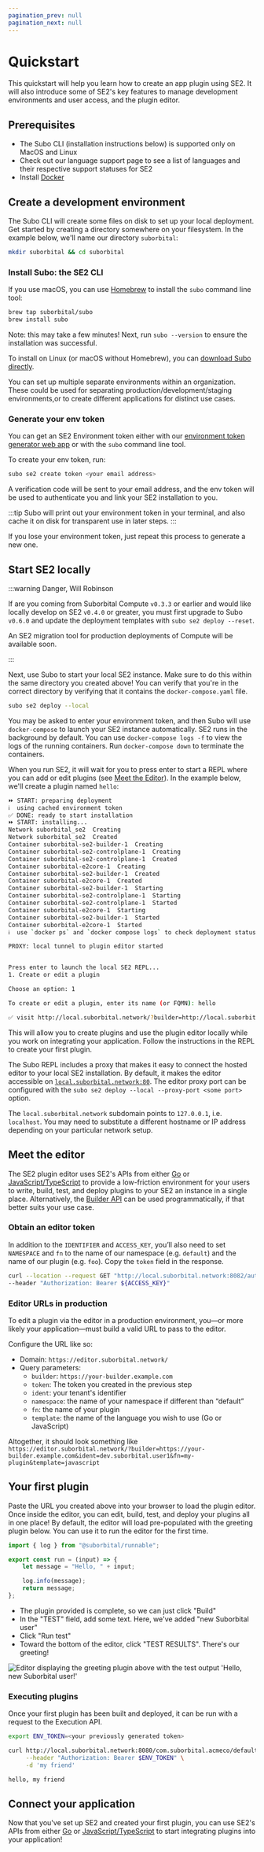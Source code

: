 ```yaml
---
pagination_prev: null
pagination_next: null
---
```


# Quickstart

<!--
TODO: add live demo link for "What success looks like" purposes, like https://docs.netlify.com/get-started/
-->
This quickstart will help you learn how to create an app plugin using SE2. It will also introduce some of SE2's key features to manage development environments and user access, and the plugin editor.

## Prerequisites

- The Subo CLI (installation instructions below) is supported only on MacOS and Linux
- Check out our language support page to see a list of languages and their respective support statuses for SE2
- Install [Docker](https://docs.docker.com)

## Create a development environment

The Subo CLI will create some files on disk to set up your local deployment. Get started by creating a directory somewhere on your filesystem. In the example below, we'll name our directory `suborbital`:

```bash
mkdir suborbital && cd suborbital
```

### Install Subo: the SE2 CLI

If you use macOS, you can use [Homebrew](https://brew.sh) to install the `subo` command line tool:

```bash
brew tap suborbital/subo
brew install subo
```

Note: this may take a few minutes! Next, run `subo --version` to ensure the installation was successful.

To install on Linux (or macOS without Homebrew), you can [download Subo directly](https://github.com/suborbital/subo/releases).

You can set up multiple separate environments within an organization. These could be used for separating production/development/staging environments,or to create different applications for distinct use cases.

### Generate your env token

You can get an SE2 Environment token either with our [environment token generator web app](https://suborbital.network/) or with the `subo` command line tool.

To create your env token, run:

```bash
subo se2 create token <your email address>
```

A verification code will be sent to your email address, and the env token will be used to authenticate you and link your SE2 installation to you.

:::tip
Subo will print out your environment token in your terminal, and also cache it on disk for transparent use in later steps.
:::

If you lose your environment token, just repeat this process to generate a new one.

## Start SE2 locally

:::warning Danger, Will Robinson

If are you coming from Suborbital Compute `v0.3.3` or earlier and would like locally develop on SE2 `v0.4.0` or greater, you must first upgrade to Subo `v0.6.0` and update the deployment templates with `subo se2 deploy --reset`.

An SE2 migration tool for production deployments of Compute will be available soon.

:::

Next, use Subo to start your local SE2 instance. Make sure to do this within the same directory you created above! You can verify that you're in the correct directory by verifying that it contains the `docker-compose.yaml` file.

```bash
subo se2 deploy --local
```

You may be asked to enter your environment token, and then Subo will use `docker-compose` to launch your SE2 instance automatically. SE2 runs in the background by default. You can use `docker-compose logs -f` to view the logs of the running containers. Run `docker-compose down` to terminate the containers.

When you run SE2, it will wait for you to press enter to start a REPL where you can add or edit plugins (see [Meet the Editor](quickstart.md#meet-the-editor)). In the example below, we'll create a plugin named `hello`:

```bash
⏩ START: preparing deployment
ℹ️  using cached environment token
✅ DONE: ready to start installation
⏩ START: installing...
Network suborbital_se2  Creating
Network suborbital_se2  Created
Container suborbital-se2-builder-1  Creating
Container suborbital-se2-controlplane-1  Creating
Container suborbital-se2-controlplane-1  Created
Container suborbital-e2core-1  Creating
Container suborbital-se2-builder-1  Created
Container suborbital-e2core-1  Created
Container suborbital-se2-builder-1  Starting
Container suborbital-se2-controlplane-1  Starting
Container suborbital-se2-controlplane-1  Started
Container suborbital-e2core-1  Starting
Container suborbital-se2-builder-1  Started
Container suborbital-e2core-1  Started
ℹ️  use `docker ps` and `docker compose logs` to check deployment status

PROXY: local tunnel to plugin editor started


Press enter to launch the local SE2 REPL...
1. Create or edit a plugin

Choose an option: 1

To create or edit a plugin, enter its name (or FQMN): hello

✅ visit http://local.suborbital.network/?builder=http://local.suborbital.network:8082&token=0PYjmlH10jjjIL2NUOXzAfCA&ident=com.suborbital.acmeco&namespace=default&fn=hello to access the editor
```

This will allow you to create plugins and use the plugin editor locally while you work on integrating your application. Follow the instructions in the REPL to create your first plugin.

The Subo REPL includes a proxy that makes it easy to connect the hosted editor to your local SE2 installation. By default, it makes the editor accessible on [`local.suborbital.network:80`](http://local.suborbital.network:80/). The editor proxy port can be configured with the `subo se2 deploy --local --proxy-port <some port>` option.

The `local.suborbital.network` subdomain points to `127.0.0.1`, i.e. `localhost`. You may need to substitute a different hostname or IP address depending on your particular network setup.

## Meet the editor

The SE2 plugin editor uses SE2's APIs from either [Go](./how-to/se2-go.md) or [JavaScript/TypeScript](./how-to/se2-js.md) to provide a low-friction environment for your users to write, build, test, and deploy plugins to your SE2 an instance in a single place.  Alternatively, the [Builder API](https://reference.suborbital.dev/) can be used programmatically, if that better suits your use case.

### Obtain an editor token

In addition to the `IDENTIFIER` and `ACCESS_KEY`, you’ll also need to set `NAMESPACE` and `fn` to the name of our namespace (e.g. `default`) and the name of our plugin (e.g. `foo`). Copy the `token` field in the response.

```bash
curl --location --request GET "http://local.suborbital.network:8082/auth/v2/access/${IDENTIFIER}/${NAMESPACE}/${EXT}" \
--header "Authorization: Bearer ${ACCESS_KEY}"
```

### Editor URLs in production

To edit a plugin via the editor in a production environment, you—or more likely your application—must build a valid URL to pass to the editor.

Configure the URL like so:

- Domain: `https://editor.suborbital.network/`
- Query parameters:
  - `builder`: `https://your-builder.example.com`
  - `token`: The token you created in the previous step
  - `ident`: your tenant's identifier
  - `namespace`: the name of your namespace if different than “default”
  - `fn`: the name of your plugin
  - `template`: the name of the language you wish to use (Go or JavaScript)

Altogether, it should look something like `https://editor.suborbital.network/?builder=https://your-builder.example.com&ident=dev.suborbital.user1&fn=my-plugin&template=javascript`

## Your first plugin

Paste the URL you created above into your browser to load the plugin editor. Once inside the editor, you can edit, build, test, and deploy your plugins all in one place! By default, the editor will load pre-populated with the greeting plugin below. You can use it to run the editor for the first time.

```javascript
import { log } from "@suborbital/runnable";

export const run = (input) => {
    let message = "Hello, " + input;

    log.info(message);
    return message;
};
```

- The plugin provided is complete, so we can just click "Build"
- In the "TEST" field, add some text. Here, we've added "new Suborbital user"
- Click "Run test"
- Toward the bottom of the editor, click "TEST RESULTS". There's our greeting!

![Editor displaying the greeting plugin above with the test output 'Hello, new Suborbital user!'](./assets/editor-screen.png)

### Executing plugins

Once your first plugin has been built and deployed, it can be run with a request to the Execution API.

```bash
export ENV_TOKEN=<your previously generated token>

curl http://local.suborbital.network:8080/com.suborbital.acmeco/default/hello/v1.0.0 \
     --header "Authorization: Bearer $ENV_TOKEN" \
     -d 'my friend'

hello, my friend
```

## Connect your application

Now that you've set up SE2 and created your first plugin, you can use SE2's APIs from either [Go](./how-to/se2-go.md) or [JavaScript/TypeScript](./how-to/se2-js.md) to start integrating plugins into your application!
